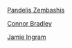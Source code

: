 [Pandelis Zembashis](http://twitter.com/pandelisz)

[Connor Bradley](http://www.google.com)

[Jamie Ingram](https://www.linkedin.com/in/jamieringram)

